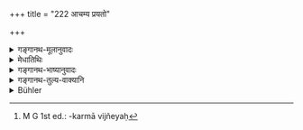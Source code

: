 +++
title = "222 आचम्य प्रयतो"

+++

<details><summary>गङ्गानथ-मूलानुवादः</summary>

Having sipped water, with calm and collected mind, he shall daily attend upon the two twilights, in a clean place, reciting the mantras to be recited, according to rule.—(222)
</details>

<details><summary>मेधातिथिः</summary>

एवं महान् दोषो ऽभ्युदयनिम्लोचनयोः । तस्माद् **आचम्य** **प्रयतस्** तत्परः **समाहितः** परिहृतचित्ततत्कर्म्विक्षेपः[^५४५] । **शुचौ देशे जपञ् जप्यं** प्रणवव्याहृतिसावित्र्याख्यम् । **उपासीत** **उभे संध्ये** । संध्ययोर् एवात्रोपास्यत्वम् । उपासनं च तत्र भावविशेषः । अथ वोभे संध्ये प्रत्युपासीत भगवन्तं सवितारम् । मन्त्रो हि तद्देवत्यो ऽतस् तम् एवोपासीत । संहृतसकलविकल्पस् तद्गतैकमना भवेत् । प्रागुक्तस्य विधेः शेषो ऽनुवादः । उपासनं केवलं विधेयम् ।


[^५४५]:
     M G 1st ed.: -karmā vijñeyaḥ

- <u>अन्ये तु</u> "शुचौ देश इत्य् एतद्विध्यर्थो ऽयं श्लोकः" इत्य् आहुस् । <u>तेषां</u> पौनरुक्त्यम् । सर्वस्यैव कर्तव्यस्य "शुचिना कर्म कर्तव्यम्" इति विहितम् । अशुचिदेशसंबन्धे च का शुचिता ॥ २.२२२ ॥
</details>

<details><summary>गङ्गानथ-भाष्यानुवादः</summary>

In as much as there is great sin accruing from sleeping at sun-set and sun-rise,—therefore ‘*having sipped water*—‘*with mind calm*’—intent upon the purpose—‘*and collected*’—having set aside all distractions;—‘*in a dean place, reciting the mantras to be recited*,’—*i.e*., the *Praṇava*, the *Vyāhṛtis* and the
*Sāvitrī*;—‘*one should attend upon the two twilights*.’ The two
twilights are the objects to be attended upon; and ‘attendance’ in this case can only be in the form of a particular disposition of the mind.

Or, the construction may be—‘*During the two twilights he shall attend upon*—the Sun.’ Since the mantra (Sāvitrī) is one sacred to the Sun, it is the Sun that should be the object of attendance; *i.e*., having given up all distraction, he should fix his mind upon the Sun.

The rest of the verse is a descriptive commendation of the foregoing injunction; the *attending* alone being the object of the injunction.

Others explain that the verse is meant to be the injunction of the ‘*clean place*.’

But in this case there would be a needless repetition. In connection with all acts it has been laid down that ‘it should be done by one who is clean’; and if one were to sit in an unclean place, how could he be regarded as ‘clean’?—(222)
</details>

<details><summary>गङ्गानथ-तुल्य-वाक्यानि</summary>

*Viṣṇu* (28.2).—‘Offering of the two Twilight Prayers.’

*Gautama* (2-17).—‘The Morning Prayer should be offered standing, the
Evening one, seated; the former while stars are visible, the latter
before the stars have become visible.’
</details>

<details><summary>Bühler</summary>

222	Purified by sipping water, he shall daily worship during both twilights with a concentrated mind in a pure place, muttering the prescribed text according to the rule.
</details>
